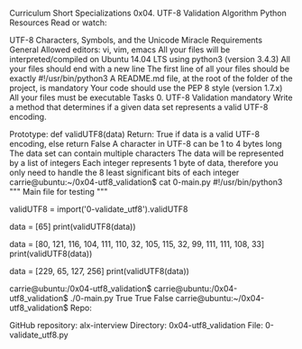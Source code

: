 Curriculum Short Specializations 0x04. UTF-8 Validation Algorithm Python Resources Read or watch:

UTF-8 Characters, Symbols, and the Unicode Miracle Requirements General Allowed editors: vi, vim, emacs All your files will be interpreted/compiled on Ubuntu 14.04 LTS using python3 (version 3.4.3) All your files should end with a new line The first line of all your files should be exactly #!/usr/bin/python3 A README.md file, at the root of the folder of the project, is mandatory Your code should use the PEP 8 style (version 1.7.x) All your files must be executable Tasks 0. UTF-8 Validation mandatory Write a method that determines if a given data set represents a valid UTF-8 encoding.

Prototype: def validUTF8(data) Return: True if data is a valid UTF-8 encoding, else return False A character in UTF-8 can be 1 to 4 bytes long The data set can contain multiple characters The data will be represented by a list of integers Each integer represents 1 byte of data, therefore you only need to handle the 8 least significant bits of each integer carrie@ubuntu:~/0x04-utf8_validation$ cat 0-main.py #!/usr/bin/python3 """ Main file for testing """

validUTF8 = import('0-validate_utf8').validUTF8

data = [65] print(validUTF8(data))

data = [80, 121, 116, 104, 111, 110, 32, 105, 115, 32, 99, 111, 111, 108, 33] print(validUTF8(data))

data = [229, 65, 127, 256] print(validUTF8(data))

carrie@ubuntu:/0x04-utf8_validation$ carrie@ubuntu:/0x04-utf8_validation$ ./0-main.py True True False carrie@ubuntu:~/0x04-utf8_validation$ Repo:

GitHub repository: alx-interview Directory: 0x04-utf8_validation File: 0-validate_utf8.py
